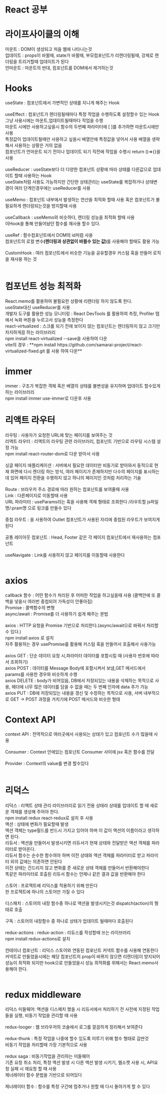 # React 공부
<h1>라이프사이클의 이해</h1>
<p><div>마운트 : DOM이 생성되고 처음 웹에 나타나는것</div>
<div>업데이트 : props이 바뀔때, state가 바뀔때, 부모컴포넌트가 리렌더링될때, 강제로 렌더링을 트리거할때 업데이트가 된다</div>
<div>언마운트 : 마운트의 반대, 컴포넌트를 DOM에서 제거하는것</div></p>
<h1>Hooks</h1>
<p><div>useState : 컴포넌트에서 가변적인 상태를 지니게 해주는 Hook</div><br/>
<div>useEffect : 컴포넌트가 렌더링될때마다 특정 작업을 수행하도록 설정할수 있는 Hook 
<br/>
그냥 사용시에는 마운트,업데이트될때마다 작업을 수행 
<br/>
마운트 시에만 사용하고싶을시 함수의 두번째 파라미터에 [ ]를 추가하면 마운트시에만 사용
<br/>
특정값이 업데이트될때만 사용하고 싶을시 배열안에 특정값을 넣어서 사용 배열을 생략해서 사용하는 상황은 거의 없음
<br/>
컴포넌트가 언마운트 되기 전이나 업데이트 되기 직전에 작업을 수행시 return ()=>{}을 사용
</div><br/>
<div>
useReducer : useState보다 더 다양한 컴포넌트 상황에 따라 상태를 다른값으로 업데이트 할때 사용하는 Hook
<br/>
useState처럼 사용도 가능하지만 간단한 상태관리는 useState를 복잡하거나 상태변경이 여러 단계인경우에는 useReducer를 사용
</div><br/>
<div>useMemo : 컴포넌트 내부에서 발생하는 연산을 최적화 할때 사용 혹은 컴포넌트가 불필요하게 렌더링되는것을 방지할때 사용</div><br/>
<div>useCallback : useMemo와 비슷하다, 렌더링 성능을 최적화 할때 사용<br/> 이Hook을 통해 만들어놨던 함수를 재사용 할수 있다.</div><br/>
<div>useRef : 함수컴포넌트에서 DOM의 id처럼 사용<br/>
컴포넌트의 로컬 변수<strong>(렌더링과 상관없이 바뀔수 있는 값)</strong>를 사용해야 할때도 활용 가능</div><br/>
<div>CustomHook : 여러 컴포넌트에서 비슷한 기능을 공유할경우 커스텀 훅을 만들어 로직을 재사용 하는 것</div><br/>
</p>

<h1>컴포넌트 성능 최적화</h1>
<p>
<div>React.memo를 활용하여 불필요한 상황에 리렌더링 하지 않도록 한다.<br/>
useState대신 useReducer를 사용</div>
<div>개발자 도구를 활용한 성능 모니터링 : React DevTools 를 활용하여 측정, Profiler 탭에서 녹화 버튼을 누르고서 성능을 측정한다</div>
<div>react-virtualized : 스크롤 되기 전에 보이지 않는 컴포넌트는 렌더링하지 않고 크기만 차지하게끔 하는 라이브러리<br/>
npm install react-virtualized --save을 사용하여 다운<br/>
vite의 경우 : **npm install https://github.com/samarai-project/react-virtualized-fixed.git 를 사용 하여 다운**</div>
</p>

<h1>immer</h1>
<p>
<div>immer : 구조가 복잡한 객체 혹은 배열의 상태를 불변성을 유지하며 업데이트 할수있게 하는 라이브러리 <br/></div>
<div>npm install immer use-immer로 다운후 사용</div>
</p>


<h1>리액트 라우터</h1>
<p>
<div>라우팅 : 사용자가 요청한 URL에 맞는 페이지를 보여주는 것<br/>
리액트 라우터 : 리액트의 라우팅 관련 라이브러리, 컴포넌트 기반으로 라우팅 시스템 설정 가능<br/>
npm install react-router-dom로 다운 받아서 사용</div><br/>
<div>싱글 페이지 애플리케이션 : 서버에서 필요한 데이터만 비동기로 받아와서 동적으로 현재 화면에 다시 렌더링 하는 방식,  여러 페이지가 존재하지만 다수의 페이지를 표시하는데 있어 페이지 전환을 수행하지 않고 하나의 페이지인 것처럼 처리하는 기술</div><br/>
<div>Route : 브라우저 주소 경로에 따라 원하는 컴포넌트를 보여줄때 사용<br/>
Link : 다른페이지로 이동할때 사용<br/>
URL 파라미터 : useParams라는 훅을 사용해 객체 형태로 조회한다 /라우트할 js파일명/:pram명 으로 링크를 만들수 있다</div><br/>
<div>중첩 라우트 : <Outlet /> 을 사용하여 Outlet 컴포넌트가 사용된 자리에 중첩된 라우트가 보여지게 된다</div><br/>
<div>공통 레이아웃 컴포넌트 : Head, Footer 같은 각 페이지 컴포넌트에서 재사용하는 컴포넌트</div><br/>
<div>useNavigate : Link를 사용하지 않고 페이지를 이동할때 사용한다</div><br/>
</p>

<h1>axios</h1>
<p>
<div>callback 함수 : 어떤 함수가 처리된 후 어떠한 작업을 하고싶을때 사용 (콜백안에 또 콜백을 넣을시 여러번 중첩되어 가독성이 안좋아짐)<br/>
Promise :  콜백함수의 변형 <br/>
async/await : Promise를 더 사용하기 쉽게 해주는 문법</div><br/>
<div>axios : HTTP 요청을 Promise 기반으로 처리한다.(async/await으로 바꿔서 처리할수 있다.)<br/>
npm install axios 로 설치</div>
<div>자주 활용하는 경우 usePromise를 활용해 커스텀 훅을 만들어서 호출해서 사용가능</div><br/>
<div>axios GET : 단순 데이터 요청 시,파라미터 데이터를 포함시킬 때 (사용자 번호에 따라서 조회하기)<br/>
axios POST : 데이터를 Message Body에 포함시켜서 보냄,GET 메서드에서 params를 사용한 경우와 비슷하게 수행<br/>
axios DELETE : body가 비어있음, DB에서 저장되있는 내용을 삭제하는 목적으로 사용, 헤더에 너무 많은 데이터를 담을 수 없을 때는 두 번째 인자에 data 추가 가능<br/>
axios PUT : DB에 저장되있는 내용을 갱신 및 수정하는 목적으로 사용, 서버 내부적으로 GET -> POST 과정을 거치기에 POST 메서드와 비슷한 형태<br/>
</div>
</p>

<h1>Context API</h1>
<p>
<div>context API : 전역적으로 여러곳에서 사용되는 상태가 있고 컴포넌트 수가 많을때 사용</div><br/>
<div>Consumer : Context 안에있는 컴포넌트 Consumer 사이에 jsx 혹은 함수를 전달</div><br/>
<div>Provider : Context의 value를 변경 할수있다</div><br/>
</p>

<h1>리덕스</h1>
<p>
<div>리덕스 : 리액트 상태 관리 라이브러리로 읽기 전용 상태라 상태를 업데이트 할 때 새로운 객체를 생성해 주어야 한다.<br/>
npm install redux react-redux로 설치 후 사용</div>
<div>액션 : 상태에 변화가 필요할때 발생<br/>
액션 객체는 type필드를 반드시 가지고 있어야 하며 이 값이 액션의 이름이라고 생각하면 된다.</div>
<div>리듀서 : 액션을 만들어서 발생시키면 리듀서가 현재 상태와 전달받은 액션 객체를 파라미터로 받아온다.<br/>
리듀서 함수는 순수한 함수여야 하며 이전 상태와 액션 객체를 파라미터로 받고 파라미터 외의 값에는 의존하면 안된다<br/>
이전 상태는 건드리지 않고 변화를 준 새로운 상태 객체를 만들어서 반환해야한다<br/>
똑같은 파라미터로 호출된 리듀서 함수는 언제나 같은 결과 값을 반환해야 한다</div><br/>
<div>스토어 : 프로젝트에 리덕스를 적용하기 위해 만든다<br/>
한 프로젝트에 하나의 스토어만 가질 수 있다</div><br/>
<div>디스패치 : 스토어의 내장 함수중 하나로 액션을 발생시키는것 dispatch(action)의 형태로 호출</div><br/>
<div>구독 : 스토어의 내장함수 중 하나로 상태가 업데이트 될때마다 호출된다</div><br/>
<div>redux-actions : redux-action : 리듀스를 작성할때 쓰는 라이브러리<br/>
npm install redux-actions로 설치</div><br/>
<div>컨테이너 컴포넌트 : 리덕스 스토어와 연동된 컴포넌트 커넥트 함수를 사용해 연동한다<br/>
커넥트로 만들었을시에는 해당 컴포넌트의 prop이 바뀌지 않으면 리렌더링이 방지되어 성능이 최적화 되지만 hook으로 만들었을시 성능 최적화를 위해서는 React.memo사용해야 한다.</div><br/>
</p>

<h1>redux middleware</h1>
<p>
<div>리덕스 미들웨어: 액션을 디스패치 했을 시 리듀서에서 처리하기 전 사전에 지정된 작업들을 실행, 비동기 작업을 관리할 때 사용</div><br/>
<div>redux-looger : 웹 브라우저의 코솔에서 로그를 깔끔하게 정리해서 보여준다</div><br/>
<div>redux-thunk : 특정 작업을 나중에 할수 있도록 미루기 위해 함수 형태로 감싼것<br/> 비동기 작업을 처리할때 가장 기본적으로 사용</div><br/>
<div>redux saga : 비동기작업을 관리하는 미들웨어<br/>
기존 요청 취소 처리, 특정 액션 발생 시 다른 액션 발생 시키기, 웹소켓 사용 시, API요청 실패 시 재요청 할 때 사용<br/>
제너레이터 함수 문법을 기반으로 되어있다</div><br/>
<div>제너레이터 함수 : 함수를 특정 구간에 멈추거나 원할 때 다시 돌아가게 할 수 있다</div><br/>
</p>